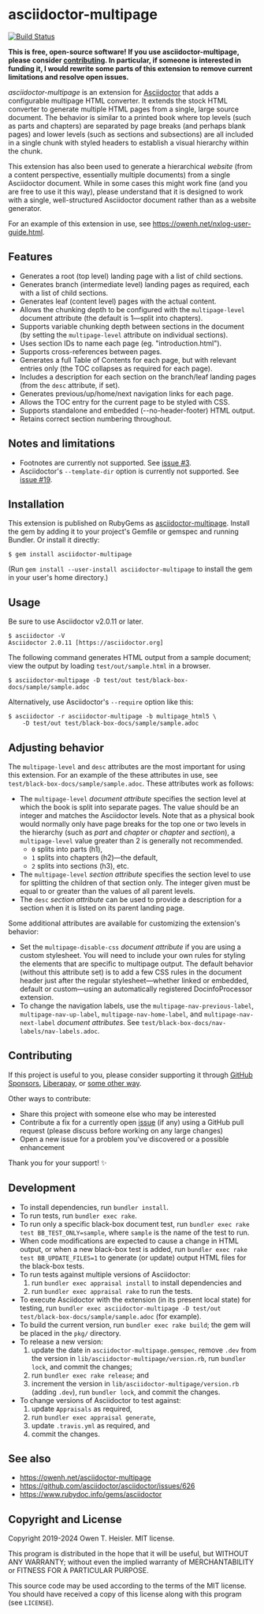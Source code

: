 # asciidoctor-multipage

[![Build
Status](https://app.travis-ci.com/owenh000/asciidoctor-multipage.svg?branch=master)](https://app.travis-ci.com/owenh000/asciidoctor-multipage)

**This is free, open-source software! If you use asciidoctor-multipage, please
consider [contributing](#contributing). In particular, if someone is
interested in funding it, I would rewrite some parts of this extension to
remove current limitations and resolve open issues.**

*asciidoctor-multipage* is an extension for
[Asciidoctor](https://asciidoctor.org/) that adds a configurable multipage HTML
converter. It extends the stock HTML converter to generate multiple HTML pages
from a single, large source document. The behavior is similar to a printed book
where top levels (such as parts and chapters) are separated by page breaks (and
perhaps blank pages) and lower levels (such as sections and subsections) are
all included in a single chunk with styled headers to establish a visual
hierarchy within the chunk.

This extension has also been used to generate a hierarchical *website* (from a
content perspective, essentially multiple documents) from a single Asciidoctor
document. While in some cases this might work fine (and you are free to use it
this way), please understand that it is designed to work with a single,
well-structured Asciidoctor document rather than as a website generator.

For an example of this extension in use, see
<https://owenh.net/nxlog-user-guide.html>.

## Features

- Generates a root (top level) landing page with a list of child sections.
- Generates branch (intermediate level) landing pages as required, each with
  a list of child sections.
- Generates leaf (content level) pages with the actual content.
- Allows the chunking depth to be configured with the `multipage-level`
  document attribute (the default is 1—split into chapters).
- Supports variable chunking depth between sections in the document (by
  setting the `multipage-level` attribute on individual sections).
- Uses section IDs to name each page (eg. "introduction.html").
- Supports cross-references between pages.
- Generates a full Table of Contents for each page, but with relevant entries
  only (the TOC collapses as required for each page).
- Includes a description for each section on the branch/leaf landing pages
  (from the `desc` attribute, if set).
- Generates previous/up/home/next navigation links for each page.
- Allows the TOC entry for the current page to be styled with CSS.
- Supports standalone and embedded (--no-header-footer) HTML output.
- Retains correct section numbering throughout.

## Notes and limitations

- Footnotes are currently not supported. See [issue
  #3](https://github.com/owenh000/asciidoctor-multipage/issues/3).
- Asciidoctor's `--template-dir` option is currently not supported. See [issue
  #19](https://github.com/owenh000/asciidoctor-multipage/issues/19).

## Installation

This extension is published on RubyGems as
[asciidoctor-multipage](https://rubygems.org/gems/asciidoctor-multipage).
Install the gem by adding it to your project's Gemfile or gemspec and running
Bundler. Or install it directly:

```
$ gem install asciidoctor-multipage
```

(Run `gem install --user-install asciidoctor-multipage` to install the gem in
your user's home directory.)

## Usage

Be sure to use Asciidoctor v2.0.11 or later.

```
$ asciidoctor -V
Asciidoctor 2.0.11 [https://asciidoctor.org]
```

The following command generates HTML output from a sample document; view the
output by loading `test/out/sample.html` in a browser.

```
$ asciidoctor-multipage -D test/out test/black-box-docs/sample/sample.adoc
```

Alternatively, use Asciidoctor's `--require` option like this:

```
$ asciidoctor -r asciidoctor-multipage -b multipage_html5 \
    -D test/out test/black-box-docs/sample/sample.adoc
```

## Adjusting behavior

The `multipage-level` and `desc` attributes are the most important for using
this extension. For an example of the these attributes in use, see
`test/black-box-docs/sample/sample.adoc`. These attributes work as follows:

- The `multipage-level` *document attribute* specifies the section level at
  which the book is split into separate pages. The value should be an integer
  and matches the Asciidoctor levels. Note that as a physical book would
  normally only have page breaks for the top one or two levels in the hierarchy
  (such as *part* and *chapter* or *chapter* and *section*), a
  `multipage-level` value greater than 2 is generally not recommended.
  - `0` splits into parts (h1),
  - `1` splits into chapters (h2)—the default,
  - `2` splits into sections (h3), etc.
- The `multipage-level` *section attribute* specifies the section level to use
  for splitting the children of that section only. The integer given must be
  equal to or greater than the values of all parent levels.
- The `desc` *section attribute* can be used to provide a description for a
  section when it is listed on its parent landing page.

Some additional attributes are available for customizing the extension's
behavior:

- Set the `multipage-disable-css` *document attribute* if you are using a
  custom stylesheet. You will need to include your own rules for styling the
  elements that are specific to multipage output. The default behavior (without
  this attribute set) is to add a few CSS rules in the document header just
  after the regular stylesheet—whether linked or embedded, default or
  custom—using an automatically registered DocinfoProcessor extension.
- To change the navigation labels, use
  the `multipage-nav-previous-label`, `multipage-nav-up-label`,
  `multipage-nav-home-label`, and `multipage-nav-next-label` *document
  attributes*. See `test/black-box-docs/nav-labels/nav-labels.adoc`.

## Contributing

If this project is useful to you, please consider supporting it through [GitHub
Sponsors](https://github.com/owenh000),
[Liberapay](https://liberapay.com/owenh), or [some other
way](https://owenh.net/support).

Other ways to contribute:

- Share this project with someone else who may be interested
- Contribute a fix for a currently open
  [issue](https://github.com/owenh000/asciidoctor-multipage/issues) (if any)
  using a GitHub pull request (please discuss before working on any large
  changes)
- Open a new issue for a problem you've discovered or a possible enhancement

Thank you for your support! ✨

## Development

- To install dependencies, run `bundler install`.
- To run tests, run `bundler exec rake`.
- To run only a specific black-box document test, run `bundler exec rake test
  BB_TEST_ONLY=sample`, where `sample` is the name of the test to run.
- When code modifications are expected to cause a change in HTML output, or
  when a new black-box test is added, run `bundler exec rake test
  BB_UPDATE_FILES=1` to generate (or update) output HTML files for the
  black-box tests.
- To run tests against multiple versions of Asciidoctor:
  1. run `bundler exec appraisal install` to install dependencies and
  2. run `bundler exec appraisal rake` to run the tests.
- To execute Asciidoctor with the extension (in its present local state) for
  testing, run `bundler exec asciidoctor-multipage -D test/out
  test/black-box-docs/sample/sample.adoc` (for example).
- To build the current version, run `bundler exec rake build`; the gem will be
  placed in the `pkg/` directory.
- To release a new version:
  1. update the date in `asciidoctor-multipage.gemspec`, remove `.dev` from the
     version in `lib/asciidoctor-multipage/version.rb`, run `bundler lock`, and
     commit the changes;
  2. run `bundler exec rake release`; and
  3. increment the version in `lib/asciidoctor-multipage/version.rb` (adding
     `.dev`), run `bundler lock`, and commit the changes.
- To change versions of Asciidoctor to test against:
  1. update `Appraisals` as required,
  2. run `bundler exec appraisal generate`,
  3. update `.travis.yml` as required, and
  4. commit the changes.

## See also

- <https://owenh.net/asciidoctor-multipage>
- <https://github.com/asciidoctor/asciidoctor/issues/626>
- <https://www.rubydoc.info/gems/asciidoctor>

## Copyright and License

Copyright 2019-2024 Owen T. Heisler. MIT license.

This program is distributed in the hope that it will be useful, but
WITHOUT ANY WARRANTY; without even the implied warranty of
MERCHANTABILITY or FITNESS FOR A PARTICULAR PURPOSE.

This source code may be used according to the terms of the MIT license. You
should have received a copy of this license along with this program (see
`LICENSE`).
